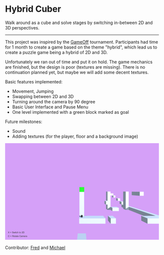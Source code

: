 # Hybrid Cuber

Walk around as a cube and solve stages by switching in-between 2D and 3D perspectives.

---

This project was inspired by the [GameOff](https://itch.io/jam/game-off-2018) tournament. Participants had time for 1 month to create a game based on the theme "hybrid",
which lead us to create a puzzle game being a hybrid of 2D and 3D.

Unfortunately we ran out of time and put it on hold. The game mechanics are finished, but the design is poor (textures are missing).
There is no continuation planned yet, but maybe we will add some decent textures.

Basic features implemented:

*	Movement, Jumping
*	Swapping between 2D and 3D
*	Turning around the camera by 90 degree
*	Basic User Interface and Pause Menu
*	One level implemented with a green block marked as goal

Future milestones:

*	Sound
*	Adding textures (for the player, floor and a background image)

![Alt Text](https://github.com/Fredobert/HybridCuber/blob/master/gameplay.gif)

Contributor: [Fred](https://github.com/Fredobert) and [Michael](https://github.com/TheOneNix)